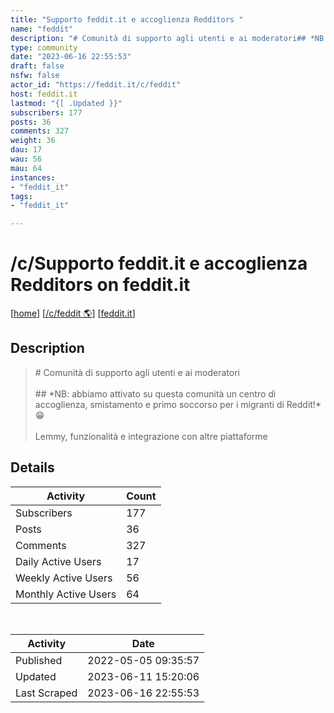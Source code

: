 ```yaml
---
title: "Supporto feddit.it e accoglienza Redditors " 
name: "feddit"
description: "# Comunità di supporto agli utenti e ai moderatori## *NB: abbiamo attivato su questa comunità un centro di accoglienza, smistamento e primo soccorso per i migranti di Reddit!* 😁Lemmy, funzionalità e integrazione con altre piattaforme "
type: community
date: "2023-06-16 22:55:53"
draft: false
nsfw: false
actor_id: "https://feddit.it/c/feddit"
host: feddit.it
lastmod: "{[ .Updated }}"
subscribers: 177
posts: 36
comments: 327
weight: 36
dau: 17
wau: 56
mau: 64
instances:
- "feddit_it"
tags: 
- "feddit_it"

---
```


# /c/Supporto feddit.it e accoglienza Redditors  on feddit.it

[[home](/)]
[[/c/feddit 🌎](https://feddit.it/c/feddit)]
[[feddit.it](/instances/feddit_it)]


## Description 

<blockquote class="description">
# Comunità di supporto agli utenti e ai moderatori<br><br>## *NB: abbiamo attivato su questa comunità un centro di accoglienza, smistamento e primo soccorso per i migranti di Reddit!* 😁<br><br>Lemmy, funzionalità e integrazione con altre piattaforme 
</blockquote>


## Details

| Activity | Count  |
|----------------------|---|
| Subscribers          | 177 |
| Posts                | 36  |
| Comments             | 327  |
| Daily Active Users   | 17  |
| Weekly Active Users  | 56  |
| Monthly Active Users | 64  |

<br>

| Activity | Date |
|----------------------|---|
| Published            | 2022-05-05 09:35:57 |
| Updated              | 2023-06-11 15:20:06 |
| Last Scraped         | 2023-06-16 22:55:53 |
